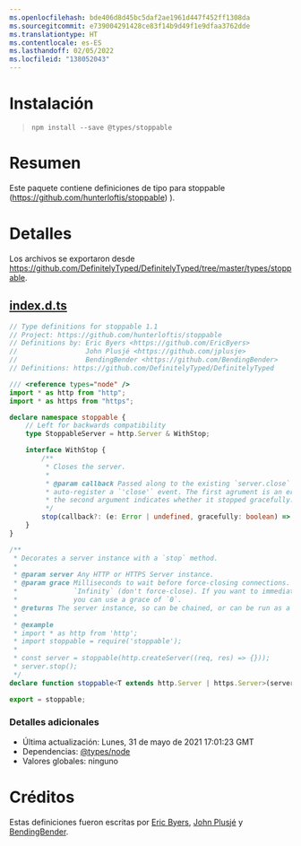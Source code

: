 ```yaml
---
ms.openlocfilehash: bde406d8d45bc5daf2ae1961d447f452ff1308da
ms.sourcegitcommit: e739004291428ce83f14b9d49f1e9dfaa3762dde
ms.translationtype: HT
ms.contentlocale: es-ES
ms.lasthandoff: 02/05/2022
ms.locfileid: "138052043"
---
```

# <a name="installation"></a>Instalación
> `npm install --save @types/stoppable`

# <a name="summary"></a>Resumen
Este paquete contiene definiciones de tipo para stoppable (https://github.com/hunterloftis/stoppable) ).

# <a name="details"></a>Detalles
Los archivos se exportaron desde https://github.com/DefinitelyTyped/DefinitelyTyped/tree/master/types/stoppable.
## <a name="indexdts"></a>[index.d.ts](https://github.com/DefinitelyTyped/DefinitelyTyped/tree/master/types/stoppable/index.d.ts)
````ts
// Type definitions for stoppable 1.1
// Project: https://github.com/hunterloftis/stoppable
// Definitions by: Eric Byers <https://github.com/EricByers>
//                 John Plusjé <https://github.com/jplusje>
//                 BendingBender <https://github.com/BendingBender>
// Definitions: https://github.com/DefinitelyTyped/DefinitelyTyped

/// <reference types="node" />
import * as http from "http";
import * as https from "https";

declare namespace stoppable {
    // Left for backwards compatibility
    type StoppableServer = http.Server & WithStop;

    interface WithStop {
        /**
         * Closes the server.
         *
         * @param callback Passed along to the existing `server.close` function to
         * auto-register a `'close'` event. The first agrument is an error, and
         * the second argument indicates whether it stopped gracefully.
         */
        stop(callback?: (e: Error | undefined, gracefully: boolean) => any): void;
    }
}

/**
 * Decorates a server instance with a `stop` method.
 *
 * @param server Any HTTP or HTTPS Server instance.
 * @param grace Milliseconds to wait before force-closing connections. Defaults to
 *              `Infinity` (don't force-close). If you want to immediately kill all sockets
 *              you can use a grace of `0`.
 * @returns The server instance, so can be chained, or can be run as a standalone statement.
 *
 * @example
 * import * as http from 'http';
 * import stoppable = require('stoppable');
 *
 * const server = stoppable(http.createServer((req, res) => {}));
 * server.stop();
 */
declare function stoppable<T extends http.Server | https.Server>(server: T, grace?: number): T & stoppable.WithStop;

export = stoppable;

````

### <a name="additional-details"></a>Detalles adicionales
 * Última actualización: Lunes, 31 de mayo de 2021 17:01:23 GMT
 * Dependencias: [@types/node](https://npmjs.com/package/@types/node)
 * Valores globales: ninguno

# <a name="credits"></a>Créditos
Estas definiciones fueron escritas por [Eric Byers](https://github.com/EricByers), [John Plusjé](https://github.com/jplusje) y [BendingBender](https://github.com/BendingBender).
